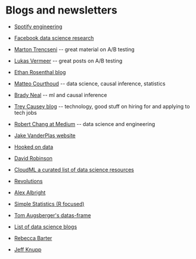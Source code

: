 # Blogs and newsletters

- [Spotify engineering](https://engineering.atspotify.com)

- [Facebook data science research](https://research.fb.com/publications/)

- [Marton Trencseni](https://bytepawn.com/tag/ab-testing.html) -- great material on A/B testing

- [Lukas Vermeer](https://www.lukasvermeer.nl/publications/) -- great posts on A/B testing

- [Ethan Rosenthal blog](https://www.ethanrosenthal.com/#blog)

- [Matteo Courthoud](https://matteocourthoud.github.io/) -- data science, causal inference, statistics

- [Brady Neal](https://www.bradyneal.com/) -- ml and causal inference

- [Trey Causey blog](http://treycausey.com) -- technology, good stuff on hiring for and applying to tech jobs

- [Robert Chang at Medium](https://medium.com/@rchang) -- data science and engineering

- [Jake VanderPlas website](http://vanderplas.com)

- [Hooked on data](https://hookedondata.org/)

- [David Robinson](http://varianceexplained.org/posts/)

- [CloudML a curated list of data science resources](https://www.claoudml.com)

- [Revolutions](https://blog.revolutionanalytics.com)

- [Alex Albright](http://thelittledataset.com)

- [Simple Statistics (R focused)](https://simplystatistics.org)

- [Tom Augsberger's datas-frame](https://tomaugspurger.github.io/archives.html)

- [List of data science blogs](https://github.com/rushter/data-science-blogs)

- [Rebecca Barter](http://www.rebeccabarter.com/blog/)

- [Jeff Knupp](https://jeffknupp.com/blog/archives/)
